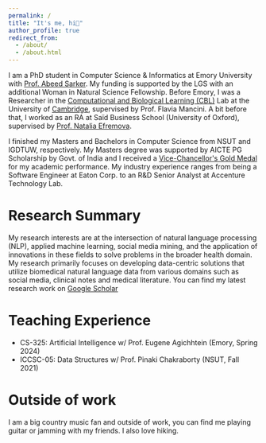 ```yaml
---
permalink: /
title: "It's me, hi👋"
author_profile: true
redirect_from: 
  - /about/
  - /about.html
---
```


I am a PhD student in Computer Science & Informatics at Emory University with <a href="https://winshipcancer.emory.edu/bios/faculty/sarker-abeed.html" target="_blank">Prof. Abeed Sarker</a>. My funding is supported by the LGS with an additional Woman in Natural Science Fellowship. Before Emory, I was a Researcher in the <a href="https://cbl-website.onrender.com/" target="_blank">Computational and Biological Learning (CBL)</a> Lab at the University of <a href="https://neuroscience.cam.ac.uk/member/srajwal/" targe="_blank">Cambridge</a>, supervised by Prof. Flavia Mancini. A bit before that, I worked as an RA at Saïd Business School (University of Oxford), supervised by <a href="https://www.research.ox.ac.uk/researchers/natalia-efremova" target="_blank">Prof. Natalia Efremova</a>.

I finished my Masters and Bachelors in Computer Science from NSUT and IGDTUW, respectively. My Masters degree was supported by AICTE PG Scholarship by Govt. of India and I received a <a href="https://www.linkedin.com/feed/update/urn:li:activity:7108505289506627584/" target="_blank">Vice-Chancellor's Gold Medal</a> for my academic performance. My industry experience ranges from being a Software Engineer at Eaton Corp. to an R&D Senior Analyst at Accenture Technology Lab.

# Research Summary
My research interests are at the intersection of natural language processing (NLP), applied machine learning, social media mining, and the application of innovations in these fields to solve problems in the broader health domain. My research primarily focuses on developing data-centric solutions that utilize biomedical natural language data from various domains such as social media, clinical notes and medical literature. You can find my latest research work on <a href="https://scholar.google.com/citations?user=6AfEraYAAAAJ&hl=en&inst=15365353816232672843" target="_blank">Google Scholar</a>

# Teaching Experience
* CS-325: Artificial Intelligence w/ Prof. Eugene Agichhtein (Emory, Spring 2024)
* ICCSC-05: Data Structures w/ Prof. Pinaki Chakraborty (NSUT, Fall 2021)

# Outside of work
I am a big country music fan and outside of work, you can find me playing guitar or jamming with my friends. I also love hiking.
